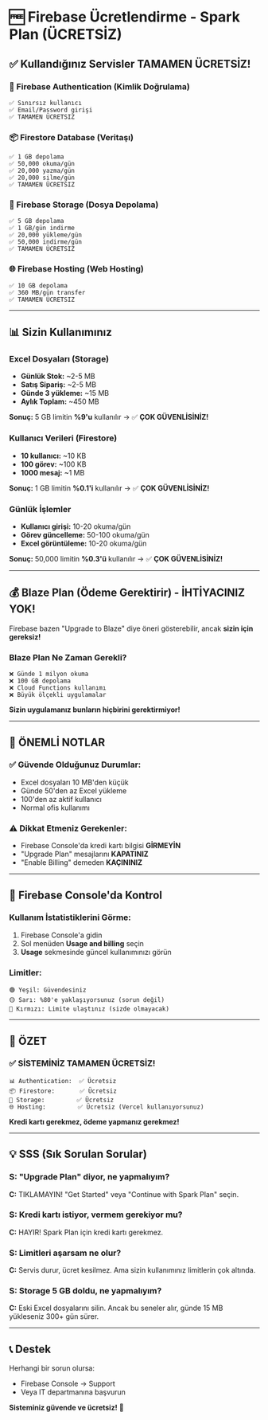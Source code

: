 # 🆓 Firebase Ücretlendirme - Spark Plan (ÜCRETSİZ)

## ✅ Kullandığınız Servisler TAMAMEN ÜCRETSİZ!

### 🔐 Firebase Authentication (Kimlik Doğrulama)
```
✅ Sınırsız kullanıcı
✅ Email/Password girişi
✅ TAMAMEN ÜCRETSIZ
```

### 📦 Firestore Database (Veritaşı)
```
✅ 1 GB depolama
✅ 50,000 okuma/gün
✅ 20,000 yazma/gün
✅ 20,000 silme/gün
✅ TAMAMEN ÜCRETSIZ
```

### 📂 Firebase Storage (Dosya Depolama)
```
✅ 5 GB depolama
✅ 1 GB/gün indirme
✅ 20,000 yükleme/gün
✅ 50,000 indirme/gün
✅ TAMAMEN ÜCRETSIZ
```

### 🌐 Firebase Hosting (Web Hosting)
```
✅ 10 GB depolama
✅ 360 MB/gün transfer
✅ TAMAMEN ÜCRETSIZ
```

---

## 📊 Sizin Kullanımınız

### Excel Dosyaları (Storage)
- **Günlük Stok:** ~2-5 MB
- **Satış Sipariş:** ~2-5 MB
- **Günde 3 yükleme:** ~15 MB
- **Aylık Toplam:** ~450 MB

**Sonuç:** 5 GB limitin **%9'u** kullanılır → ✅ **ÇOK GÜVENLİSİNİZ!**

### Kullanıcı Verileri (Firestore)
- **10 kullanıcı:** ~10 KB
- **100 görev:** ~100 KB
- **1000 mesaj:** ~1 MB

**Sonuç:** 1 GB limitin **%0.1'i** kullanılır → ✅ **ÇOK GÜVENLİSİNİZ!**

### Günlük İşlemler
- **Kullanıcı girişi:** 10-20 okuma/gün
- **Görev güncelleme:** 50-100 okuma/gün
- **Excel görüntüleme:** 10-20 okuma/gün

**Sonuç:** 50,000 limitin **%0.3'ü** kullanılır → ✅ **ÇOK GÜVENLİSİNİZ!**

---

## 💰 Blaze Plan (Ödeme Gerektirir) - İHTİYACINIZ YOK!

Firebase bazen "Upgrade to Blaze" diye öneri gösterebilir, ancak **sizin için gereksiz!**

### Blaze Plan Ne Zaman Gerekli?

```
❌ Günde 1 milyon okuma
❌ 100 GB depolama
❌ Cloud Functions kullanımı
❌ Büyük ölçekli uygulamalar
```

**Sizin uygulamanız bunların hiçbirini gerektirmiyor!**

---

## 🎯 ÖNEMLİ NOTLAR

### ✅ Güvende Olduğunuz Durumlar:
- Excel dosyaları 10 MB'den küçük
- Günde 50'den az Excel yükleme
- 100'den az aktif kullanıcı
- Normal ofis kullanımı

### ⚠️ Dikkat Etmeniz Gerekenler:
- Firebase Console'da kredi kartı bilgisi **GİRMEYİN**
- "Upgrade Plan" mesajlarını **KAPATINIZ**
- "Enable Billing" demeden **KAÇININIZ**

---

## 📱 Firebase Console'da Kontrol

### Kullanım İstatistiklerini Görme:

1. Firebase Console'a gidin
2. Sol menüden **Usage and billing** seçin
3. **Usage** sekmesinde güncel kullanımınızı görün

### Limitler:
```
🟢 Yeşil: Güvendesiniz
🟡 Sarı: %80'e yaklaşıyorsunuz (sorun değil)
🔴 Kırmızı: Limite ulaştınız (sizde olmayacak)
```

---

## 🎉 ÖZET

### ✅ SİSTEMİNİZ TAMAMEN ÜCRETSİZ!

```
📊 Authentication:  ✅ Ücretsiz
📦 Firestore:       ✅ Ücretsiz
📂 Storage:         ✅ Ücretsiz
🌐 Hosting:         ✅ Ücretsiz (Vercel kullanıyorsunuz)
```

**Kredi kartı gerekmez, ödeme yapmanız gerekmez!**

---

## 💡 SSS (Sık Sorulan Sorular)

### S: "Upgrade Plan" diyor, ne yapmalıyım?
**C:** TIKLAMAYIN! "Get Started" veya "Continue with Spark Plan" seçin.

### S: Kredi kartı istiyor, vermem gerekiyor mu?
**C:** HAYIR! Spark Plan için kredi kartı gerekmez.

### S: Limitleri aşarsam ne olur?
**C:** Servis durur, ücret kesilmez. Ama sizin kullanımınız limitlerin çok altında.

### S: Storage 5 GB doldu, ne yapmalıyım?
**C:** Eski Excel dosyalarını silin. Ancak bu seneler alır, günde 15 MB yükleseniz 300+ gün sürer.

---

## 📞 Destek

Herhangi bir sorun olursa:
- Firebase Console → Support
- Veya IT departmanına başvurun

**Sisteminiz güvende ve ücretsiz!** 🚀
